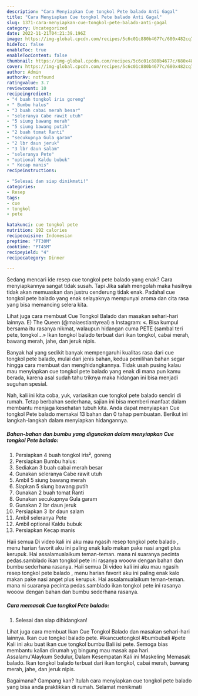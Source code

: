 ```yaml
---
description: "Cara Menyiapkan Cue tongkol Pete balado Anti Gagal"
title: "Cara Menyiapkan Cue tongkol Pete balado Anti Gagal"
slug: 1371-cara-menyiapkan-cue-tongkol-pete-balado-anti-gagal
category: Uncategorized
date: 2022-11-21T04:21:39.196Z
image: https://img-global.cpcdn.com/recipes/5c6c01c880b4677c/680x482cq70/cue-tongkol-pete-balado-foto-resep-utama.jpg
hideToc: false
enableToc: true
enableTocContent: false
thumbnail: https://img-global.cpcdn.com/recipes/5c6c01c880b4677c/680x482cq70/cue-tongkol-pete-balado-foto-resep-utama.jpg
cover: https://img-global.cpcdn.com/recipes/5c6c01c880b4677c/680x482cq70/cue-tongkol-pete-balado-foto-resep-utama.jpg
author: Admin
authorAv: notfound
ratingvalue: 3.7
reviewcount: 10
recipeingredient:
- "4 buah tongkol iris goreng"
- " Bumbu halus"
- "3 buah cabai merah besar"
- "seleranya Cabe rawit utuh"
- "5 siung bawang merah"
- "5 siung bawang putih"
- "2 buah tomat Ranti"
- "secukupnya Gula garam"
- "2 lbr daun jeruk"
- "3 lbr daun salam"
- "seleranya Pete"
- "optional Kaldu bubuk"
- " Kecap manis"
recipeinstructions:

- "Selesai dan siap dinikmati!"
categories:
- Resep
tags:
- cue
- tongkol
- pete

katakunci: cue tongkol pete 
nutrition: 192 calories
recipecuisine: Indonesian
preptime: "PT30M"
cooktime: "PT45M"
recipeyield: "4"
recipecategory: Dinner

---
```



Sedang mencari ide resep cue tongkol pete balado yang enak? Cara menyiapkannya sangat tidak susah. Tapi Jika salah mengolah maka hasilnya tidak akan memuaskan dan justru cenderung tidak enak. Padahal cue tongkol pete balado yang enak selayaknya mempunyai aroma dan cita rasa yang bisa memancing selera kita.


Lihat juga cara membuat Cue Tongkol Balado dan masakan sehari-hari lainnya. E) The Queen (@maiaestiantyreal) в Instagram: «. Bisa kumpul bersama itu rasanya nikmat, walaupun hidangan cuma PETE (sambal teri pete, tongkol…» Ikan tongkol balado terbuat dari ikan tongkol, cabai merah, bawang merah, jahe, dan jeruk nipis.

Banyak hal yang sedikit banyak mempengaruhi kualitas rasa dari cue tongkol pete balado, mulai dari jenis bahan, kedua pemilihan bahan segar hingga cara membuat dan menghidangkannya. Tidak usah pusing kalau mau menyiapkan cue tongkol pete balado yang enak di mana pun kamu berada, karena asal sudah tahu triknya maka hidangan ini bisa menjadi suguhan spesial.


Nah, kali ini kita coba, yuk, variasikan cue tongkol pete balado sendiri di rumah. Tetap berbahan sederhana, sajian ini bisa memberi manfaat dalam membantu menjaga kesehatan tubuh kita. Anda dapat menyiapkan Cue tongkol Pete balado memakai 13 bahan dan 0 tahap pembuatan. Berikut ini langkah-langkah dalam menyiapkan hidangannya.

<!--inarticleads1-->

##### Bahan-bahan dan bumbu yang digunakan dalam menyiapkan Cue tongkol Pete balado:

1. Persiapkan 4 buah tongkol iris², goreng
1. Persiapkan  Bumbu halus:
1. Sediakan 3 buah cabai merah besar
1. Gunakan seleranya Cabe rawit utuh
1. Ambil 5 siung bawang merah
1. Siapkan 5 siung bawang putih
1. Gunakan 2 buah tomat Ranti
1. Gunakan secukupnya Gula garam
1. Gunakan 2 lbr daun jeruk
1. Persiapkan 3 lbr daun salam
1. Ambil seleranya Pete
1. Ambil optional Kaldu bubuk
1. Persiapkan  Kecap manis


Haii semua Di video kali ini aku mau ngasih resep tongkol pete balado , menu harian favorit aku ini paling enak kalo makan pake nasi anget plus kerupuk. Hai assalamualaikum teman-teman. mana ni suaranya pecinta pedas.samblado ikan tongkol pete ini rasanya wooow dengan bahan dan bumbu sederhana rasanya. Haii semua Di video kali ini aku mau ngasih resep tongkol pete balado , menu harian favorit aku ini paling enak kalo makan pake nasi anget plus kerupuk. Hai assalamualaikum teman-teman. mana ni suaranya pecinta pedas.samblado ikan tongkol pete ini rasanya wooow dengan bahan dan bumbu sederhana rasanya. 

<!--inarticleads2-->

##### Cara memasak Cue tongkol Pete balado:


1. Selesai dan siap dihidangkan!

Lihat juga cara membuat Ikan Cue Tongkol Balado dan masakan sehari-hari lainnya. Ikan cue tongkol balado pete. #ikancuetongkol #bumbubali #pete Kali ini aku buat ikan cue tongkol bumbu Bali isi pete. Semoga bias membantu kalian dirumah yg bingung mau masak apa hari. Assalamu&#39;Alaykum Sedulur, Dalam Kesempatan Kali ini Maskeling Memasak balado. Ikan tongkol balado terbuat dari ikan tongkol, cabai merah, bawang merah, jahe, dan jeruk nipis. 

Bagaimana? Gampang kan? Itulah cara menyiapkan cue tongkol pete balado yang bisa anda praktikkan di rumah. Selamat menikmati
